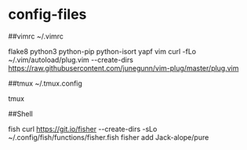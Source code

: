 # config-files

##vimrc
~/.vimrc


flake8 python3 python-pip python-isort yapf vim
curl -fLo ~/.vim/autoload/plug.vim --create-dirs https://raw.githubusercontent.com/junegunn/vim-plug/master/plug.vim

##tmux
~/.tmux.config


tmux

##Shell

fish
curl https://git.io/fisher --create-dirs -sLo ~/.config/fish/functions/fisher.fish
fisher add Jack-alope/pure
